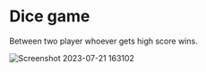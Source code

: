 # Dice game 
Between two player whoever gets high score wins.

![Screenshot 2023-07-21 163102](https://github.com/megha-105/dice/assets/73075314/c9e989c0-269b-420b-a17c-f90032cdd450)
